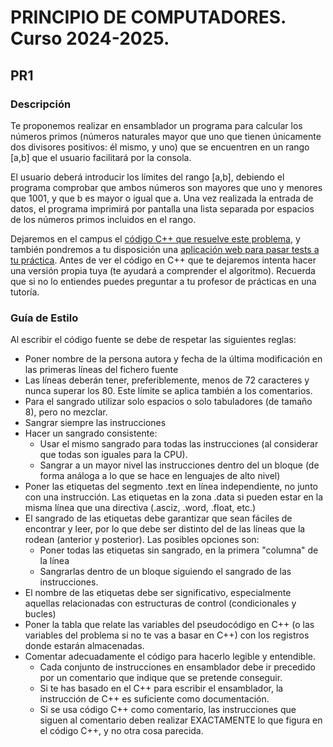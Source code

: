 # PRINCIPIO DE COMPUTADORES. Curso 2024-2025.

## PR1

### Descripción

Te proponemos realizar en ensamblador un programa para calcular los números primos (números naturales mayor que uno que tienen únicamente dos divisores positivos: él mismo, y uno) que se encuentren en un rango [a,b] que el usuario facilitará por la consola.

El usuario deberá introducir los límites del rango [a,b], debiendo el programa comprobar que ambos números son mayores que uno y menores que 1001, y que b es mayor o igual que a. Una vez realizada la entrada de datos, el programa imprimirá por pantalla una lista separada por espacios de los números primos incluidos en el rango.

Dejaremos en el campus el [código C++ que resuelve este problema](https://github.com/hectorma13/princomp/blob/main/practicas/PR1/primos.cpp), y también pondremos a tu disposición una [aplicación web para pasar tests a tu práctica](https://codetest.iaas.ull.es/testeaPrinComp/testea/5cbba20e0e0bcfc30057b027de2cb257?idu=24250901089). Antes de ver el código en C++ que te dejaremos intenta hacer una versión propia tuya (te ayudará a comprender el algoritmo). Recuerda que si no lo entiendes puedes preguntar a tu profesor de prácticas en una tutoría.

### Guía de Estilo

Al escribir el código fuente se debe de respetar las siguientes reglas:

- Poner nombre de la persona autora y fecha de la última modificación en las primeras líneas del fichero fuente
- Las líneas deberán tener, preferiblemente, menos de 72 caracteres y nunca superar los 80. Este límite se aplica también a los comentarios.
- Para el sangrado utilizar solo espacios o solo tabuladores (de tamaño 8), pero no mezclar.
- Sangrar siempre las instrucciones
- Hacer un sangrado consistente:
    - Usar el mismo sangrado para todas las instrucciones (al considerar que todas son iguales para la CPU).
    - Sangrar a un mayor nivel las instrucciones dentro del un bloque (de forma análoga a lo que se hace en lenguajes de alto nivel)
- Poner las etiquetas del segmento .text en línea independiente, no junto con una instrucción. Las etiquetas en la zona .data si pueden estar en la misma línea que una directiva (.asciz, .word, .float, etc.)
- El sangrado de las etiquetas debe garantizar que sean fáciles de encontrar y leer, por lo que debe ser distinto del de las líneas que la rodean (anterior y posterior). Las posibles opciones son:
    - Poner todas las etiquetas sin sangrado, en la primera "columna" de la línea
    - Sangrarlas dentro de un bloque siguiendo el sangrado de las instrucciones.
- El nombre de las etiquetas debe ser significativo, especialmente aquellas relacionadas con estructuras de control (condicionales y bucles)
- Poner la tabla que relate las variables del pseudocódigo en C++ (o las variables del problema si no te vas a basar en C++) con los registros donde estarán almacenadas.
- Comentar adecuadamente el código para hacerlo legible y entendible.
    - Cada conjunto de instrucciones en ensamblador debe ir precedido por un comentario que indique que se pretende conseguir.
    - Si te has basado en el C++ para escribir el ensamblador, la instrucción de C++ es suficiente como documentación.
    - Si se usa código C++ como comentario, las instrucciones que siguen al comentario deben realizar EXACTAMENTE lo que figura en el código C++, y no otra cosa parecida.

